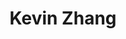 ---
# Display name
title: Kevin Zhang

# Full Name (for SEO)
first_name: Kevin
last_name: Zhang

# Organizational groups that you belong to (for People widget)
# 可选项： [Faculty, Ph.D. Students, MPhil Students, Research Assistants]
user_groups:
  - Ph.D. Students
---